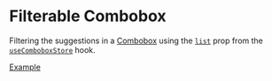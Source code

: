 # Filterable Combobox

<p data-description>
  Filtering the suggestions in a <a href="/components/combobox">Combobox</a> using the <a href="/api-reference/use-combobox-state#list"><code>list</code></a> prop from the <a href="/api-reference/use-combobox-store"><code>useComboboxStore</code></a> hook.
</p>

<a href="./index.tsx" data-playground>Example</a>
